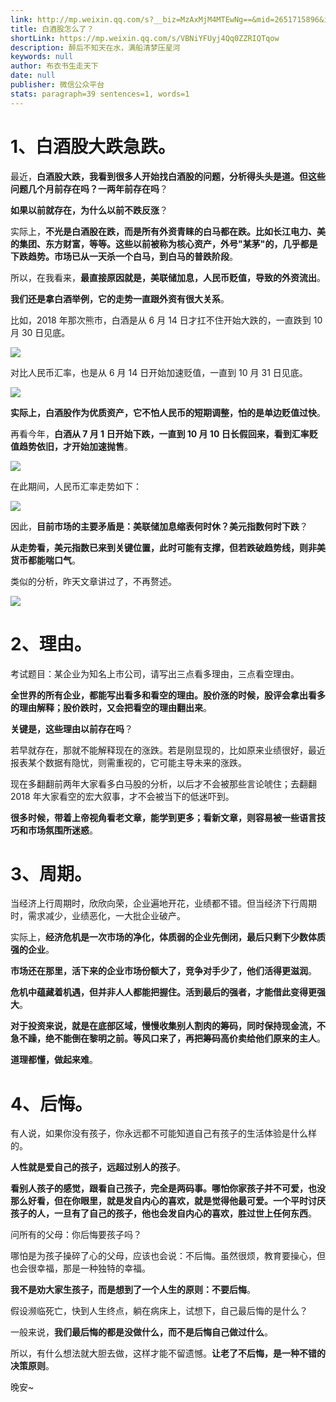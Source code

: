 ```yaml
---
link: http://mp.weixin.qq.com/s?__biz=MzAxMjM4MTEwNg==&mid=2651715896&idx=1&sn=1e244b4a49b180b0c5a067cb2aaac1ad&chksm=804be7e5b73c6ef33a2635450b280f49471ea5dee96c708b368b257f506bc8051a1b128d3c3b#rd
title: 白酒股怎么了？
shortLink: https://mp.weixin.qq.com/s/VBNiYFUyj4Qq0ZZRIQTqow
description: 醉后不知天在水，满船清梦压星河
keywords: null
author: 布衣书生走天下
date: null
publisher: 微信公众平台
stats: paragraph=39 sentences=1, words=1
---
```


# 1、白酒股大跌急跌。

最近，**白酒股大跌，我看到很多人开始找白酒股的问题，分析得头头是道。但这些问题几个月前存在吗？一两年前存在吗**？

**如果以前就存在，为什么以前不跌反涨**？

实际上，**不光是白酒股在跌，而是所有外资青睐的白马都在跌。比如长江电力、美的集团、东方财富，等等。这些以前被称为核心资产，外号"某茅"的，几乎都是下跌趋势。市场已从一天杀一个白马，到白马的普跌阶段**。

所以，在我看来，**最直接原因就是，美联储加息，人民币贬值，导致的外资流出**。

**我们还是拿白酒举例，它的走势一直跟外资有很大关系**。

比如，2018 年那次熊市，白酒是从 6 月 14 日才扛不住开始大跌的，一直跌到 10 月 30 日见底。

![](https://mmbiz.qpic.cn/mmbiz_png/52ldaLQ7yeSxv9malSia5YobiaQHPbbyJMBgpLXiaNXl1OehH1sIdhriboIMXVhXPrgFfwlbBy7464vBXzZdzKexBA/640?wx_fmt=png&wxfrom=5&wx_lazy=1&wx_co=1)

对比人民币汇率，也是从 6 月 14 日开始加速贬值，一直到 10 月 31 日见底。

![](https://mmbiz.qpic.cn/mmbiz_png/52ldaLQ7yeSxv9malSia5YobiaQHPbbyJMzcCemicu48dThKA2bBr3m1DmxXM5dJI6MkB1b60wq8toqmL6GQVXWqQ/640?wx_fmt=png&wxfrom=5&wx_lazy=1&wx_co=1)

**实际上，白酒股作为优质资产，它不怕人民币的短期调整，怕的是单边贬值过快**。

再看今年，**白酒从 7 月 1 日开始下跌，一直到 10 月 10 日长假回来，看到汇率贬值趋势依旧，才开始加速抛售**。

![](https://mmbiz.qpic.cn/mmbiz_png/52ldaLQ7yeSxv9malSia5YobiaQHPbbyJM0ymuQEACI1swTYDxj9GDx2rNR39ic5LMdPNFnF0GOcYChEGRtuk6aQw/640?wx_fmt=png&wxfrom=5&wx_lazy=1&wx_co=1)

在此期间，人民币汇率走势如下：

![](https://mmbiz.qpic.cn/mmbiz_png/52ldaLQ7yeSxv9malSia5YobiaQHPbbyJMFHjwolIPz61hNWB56N5blBsic8EiarPiboHJapsh58lXhLTFRaYPVve5w/640?wx_fmt=png&wxfrom=5&wx_lazy=1&wx_co=1)

因此，**目前市场的主要矛盾是：美联储加息缩表何时休？美元指数何时下跌**？

**从走势看，美元指数已来到关键位置，此时可能有支撑，但若跌破趋势线，则非美货币都能喘口气**。

类似的分析，昨天文章讲过了，不再赘述。

![](https://mmbiz.qpic.cn/mmbiz_png/52ldaLQ7yeSxv9malSia5YobiaQHPbbyJMewANZAFhPKeyacrOUiaibCSAicP7hEticg7WsPBqTBOdfDEbXEA6lznE5w/640?wx_fmt=png&wxfrom=5&wx_lazy=1&wx_co=1)

# 2、理由。

考试题目：某企业为知名上市公司，请写出三点看多理由，三点看空理由。

**全世界的所有企业，都能写出看多和看空的理由。股价涨的时候，股评会拿出看多的理由解释；股价跌时，又会把看空的理由翻出来**。

**关键是，这些理由以前存在吗**？

若早就存在，那就不能解释现在的涨跌。若是刚显现的，比如原来业绩很好，最近报表某个数据有隐忧，则需重视的，它可能主导未来的涨跌。

现在多翻翻前两年大家看多白马股的分析，以后才不会被那些言论唬住；去翻翻 2018 年大家看空的宏大叙事，才不会被当下的低迷吓到。

**很多时候，带着上帝视角看老文章，能学到更多；看新文章，则容易被一些语言技巧和市场氛围所迷惑**。

# 3、周期。

当经济上行周期时，欣欣向荣，企业遍地开花，业绩都不错。但当经济下行周期时，需求减少，业绩恶化，一大批企业破产。

实际上，**经济危机是一次市场的净化，体质弱的企业先倒闭，最后只剩下少数体质强的企业**。

**市场还在那里，活下来的企业市场份额大了，竞争对手少了，他们活得更滋润**。

**危机中蕴藏着机遇，但并非人人都能把握住。活到最后的强者，才能借此变得更强大**。

**对于投资来说，就是在底部区域，慢慢收集别人割肉的筹码，同时保持现金流，不急不躁，绝不能倒在黎明之前。等风口来了，再把筹码高价卖给他们原来的主人**。

**道理都懂，做起来难**。

# 4、后悔。

有人说，如果你没有孩子，你永远都不可能知道自己有孩子的生活体验是什么样的。

**人性就是爱自己的孩子，远超过别人的孩子**。

**看别人孩子的感觉，跟看自己孩子，完全是两码事。哪怕你家孩子并不可爱，也没那么好看，但在你眼里，就是发自内心的喜欢，就是觉得他最可爱。一个平时讨厌孩子的人，一旦有了自己的孩子，他也会发自内心的喜欢，胜过世上任何东西**。

问所有的父母：你后悔要孩子吗？

哪怕是为孩子操碎了心的父母，应该也会说：不后悔。虽然很烦，教育要操心，但也会很幸福，那是一种独特的幸福。

**我不是劝大家生孩子，而是想到了一个人生的原则：不要后悔**。

假设濒临死亡，快到人生终点，躺在病床上，试想下，自己最后悔的是什么？

一般来说，**我们最后悔的都是没做什么，而不是后悔自己做过什么**。

所以，有什么想法就大胆去做，这样才能不留遗憾。**让老了不后悔，是一种不错的决策原则**。

晚安~
